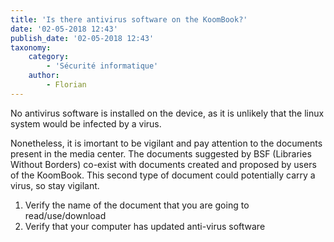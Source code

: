 ```yaml
---
title: 'Is there antivirus software on the KoomBook?'
date: '02-05-2018 12:43'
publish_date: '02-05-2018 12:43'
taxonomy:
    category:
        - 'Sécurité informatique'
    author:
        - Florian
---
```


No antivirus software is installed on the device, as it is unlikely that the linux system would be infected by a virus.

Nonetheless, it is imortant to be vigilant and pay attention to the documents present in the media center.  The documents suggested by BSF (Libraries Without Borders) co-exist with documents created and proposed by users of the KoomBook.  This second type of document could potentially carry a virus, so stay vigilant.

1. Verify the name of the document that you are going to read/use/download
2. Verify that your computer has updated anti-virus software